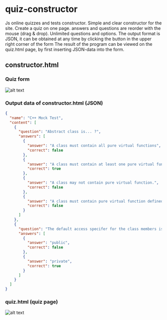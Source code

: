 # quiz-constructor
Js online quizzes and tests constructor. Simple and clear constructor for the site. Create a quiz on one page. 
answers and questions are reorder with the mouse (drag & drop). Unlimited questions and options. The output format is JSON, it can be obtained at any time by clicking the button in the upper right corner of the form
The result of the program can be viewed on the quiz.html page, by first inserting JSON-data into the form.

## constructor.html
### Quiz form
![alt text](http://drive.google.com/uc?export=view&id=1T2FmUWbcpc83QlbxRl-ZN33uselXO9Dz)
### Output data of constructor.html (JSON)
```json
{
  "name": "C++ Mock Test",
  "content": [
    {
      "question": "Abstract class is... ?",
      "answers": [
        {
          "answer": "A class must contain all pure virtual functions",
          "correct": false
        },
        {
          "answer": "A class must contain at least one pure virtual function",
          "correct": true
        },
        {
          "answer": "A class may not contain pure virtual function.",
          "correct": false
        },
        {
          "answer": "A class must contain pure virtual function defined outside the class.",
          "correct": false
        }
      ]
    },
    {
      "question": "The default access specifer for the class members is... ?",
      "answers": [
        {
          "answer": "public",
          "correct": false
        },
        {
          "answer": "private",
          "correct": true
        }
      ]
    }
  ]
}
```
### quiz.html (quiz page)
![alt text](http://drive.google.com/uc?export=view&id=1wQPmiAudaCKGcp1lWv0-bgYVafnb78_T)

